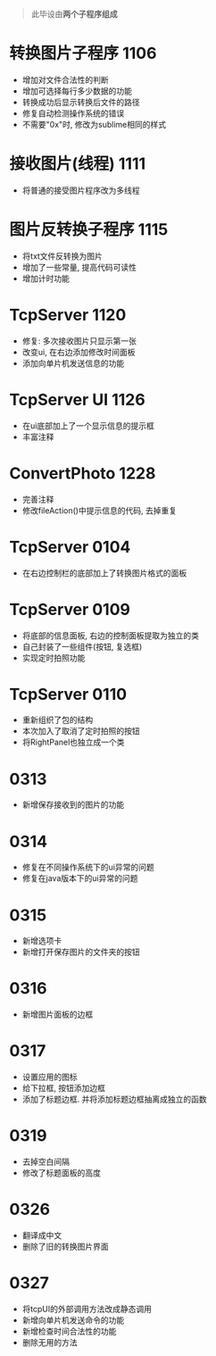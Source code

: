 > 此毕设由**两个子程序组成**

# 转换图片子程序 1106
* 增加对文件合法性的判断
* 增加可选择每行多少数据的功能
* 转换成功后显示转换后文件的路径
* 修复自动检测操作系统的错误
* 不需要"0x"时, 修改为sublime相同的样式

# 接收图片(线程) 1111
* 将普通的接受图片程序改为多线程

# 图片反转换子程序 1115
* 将txt文件反转换为图片
* 增加了一些常量, 提高代码可读性
* 增加计时功能

# TcpServer 1120
* 修复: 多次接收图片只显示第一张
* 改变ui, 在右边添加修改时间面板
* 添加向单片机发送信息的功能

# TcpServer UI 1126
* 在ui底部加上了一个显示信息的提示框
* 丰富注释

# ConvertPhoto 1228
* 完善注释
* 修改fileAction()中提示信息的代码, 去掉重复

# TcpServer 0104 
* 在右边控制栏的底部加上了转换图片格式的面板

# TcpServer 0109
* 将底部的信息面板, 右边的控制面板提取为独立的类
* 自己封装了一些组件(按钮, 复选框)
* 实现定时拍照功能

# TcpServer 0110
* 重新组织了包的结构
* 本次加入了取消了定时拍照的按钮
* 将RightPanel也独立成一个类

# 0313
* 新增保存接收到的图片的功能

# 0314
* 修复在不同操作系统下的ui异常的问题
* 修复在java版本下的ui异常的问题

# 0315
* 新增选项卡
* 新增打开保存图片的文件夹的按钮

# 0316
* 新增图片面板的边框

# 0317
* 设置应用的图标
* 给下拉框, 按钮添加边框
* 添加了标题边框. 并将添加标题边框抽离成独立的函数

# 0319
* 去掉空白间隔
* 修改了标题面板的高度

# 0326
* 翻译成中文
* 删除了旧的转换图片界面

# 0327
* 将tcpUI的外部调用方法改成静态调用
* 新增向单片机发送命令的功能
* 新增检查时间合法性的功能
* 删除无用的方法
